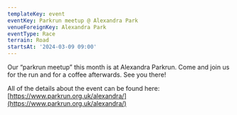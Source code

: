 ```yaml
---
templateKey: event
eventKey: Parkrun meetup @ Alexandra Park
venueForeignKey: Alexandra Park
eventType: Race
terrain: Road
startsAt: '2024-03-09 09:00'
---
```

Our “parkrun meetup” this month is at Alexandra Parkrun. Come and join us for the run and for a coffee afterwards. 
See you there!

All of the details about the event can be found here: [https://www.parkrun.org.uk/alexandra/](https://www.parkrun.org.uk/alexandra/)